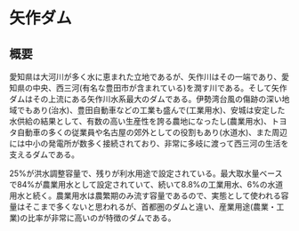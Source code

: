 # 矢作ダム
## 概要
愛知県は大河川が多く水に恵まれた立地であるが、矢作川はその一端であり、愛知県の中央、西三河(有名な豊田市が含まれている)を潤す川である。そして矢作ダムはその上流にある矢作川水系最大のダムである。伊勢湾台風の傷跡の深い地域でもあり(治水)、豊田自動車などの工業も盛んで(工業用水)、安城は安定した水供給の結果として、有数の高い生産性を誇る農地になったし(農業用水)、トヨタ自動車の多くの従業員や名古屋の郊外としての役割もあり(水道水)、また周辺には中小の発電所が数多く接続されており、非常に多岐に渡って西三河の生活を支えるダムである。

25%が洪水調整容量で、残りが利水用途で設定されている。最大取水量ベースで84%が農業用水として設定されていて、続いて8.8%の工業用水、6%の水道用水と続く。農業用水は農繁期のみ流す容量であるので、実態として使われる容量はそこまで多くないと思われるが、首都圏のダムと違い、産業用途(農業・工業)の比率が非常に高いのが特徴のダムである。